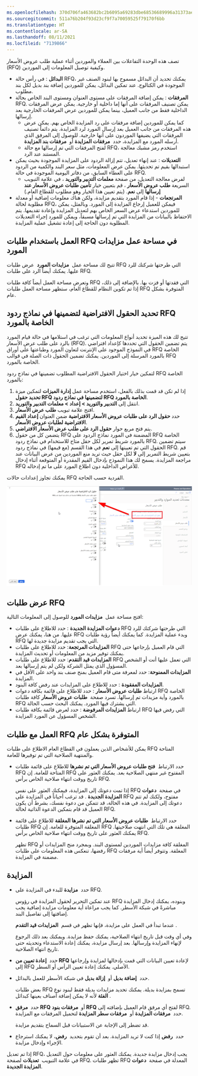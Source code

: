 ```yaml
---
ms.openlocfilehash: 370d706fa463682bc2b6095a69283dbe68536689996a31373aefa4089c43dd95
ms.sourcegitcommit: 511a76b204f93d23cf9f7a70059525f79170f6bb
ms.translationtype: HT
ms.contentlocale: ar-SA
ms.lasthandoff: 08/11/2021
ms.locfileid: "7139866"
---
```

تصف هذه الوحدة التفاعلات بين العملاء والموردين أثناء عملية طلب عروض الأسعار (RFQ) وكيفية توصيل المعلومات إلى الموردين.

-   **البدائل** : في رأس حالة RFQ، يمكنك تحديد أن البدائل مسموح بها لبنود الصنف غير الموجودة في الكتالوج. عند تمكين البدائل، يمكن للموردين إضافة بند بديل لكل بند مطلوب.
-   **المرفقات** : يمكن إضافة المرفقات على مستوى العنوان ومستوى البند الخاص بحالة RFQ. يمكن تصنيف المرفقات على أنها إما داخلية أو خارجية. يمكن عرض المرفقات الداخلية فقط من جانب العميل، بينما يمكن للموردين عرض المرفقات الخارجية بعد إرسالها.
    -   كما يمكن للموردين إضافة مرفقات على رد المزايدة الخاص بهم. يمكن عرض هذه المرفقات من جانب العميل بعد إرسال المورد لرد المزايدة. يتم دائماً تصنيف المرفقات التي يضيفها الموردون على أنها خارجية. للوصول إلى المرفق الذي أرسله المورد مع المزايدة، حدد  **مرفقات المزايدة** أو  **مرفقات بند المزايدة**.
    -   لفتح المرفقات التي تم إرسالها مع حالة RFQ، استخدم رمز مشبك معالجة المستند عند الرد.
-   **التعديلات** : عند إنهاء تعديل، تتم إزالة الردود على المزايدة الموجودة بحيث يمكن استبدالها بقيم تم تحديثها.
    يمكن عرض المعلومات، مثل سعر البند والكمية من الردود على العطاء السابق، من دفاتر اليومية الموجودة في حالة RFQ.
    -   لفرض معالجة التعديل، من صفحة **معلمات التدبير والتوريد** ، في علامة التبويب السريعة **طلب عروض الأسعار** ، قم بتعيين خيار **تأمين طلبات عروض الأسعار عند إرسالها** إلى **نعم**. (يتم تعيين هذا الخيار وهو مطلوب للقطاع العام.)
-   **المرتجعات** - إذا قام المورد بتقديم مزايدة، ولكن هناك معلومات إضافية أو معدلة مطلوبة لحالة RFQ، فيمكن للعميل إرجاع المزايدة إلى المورد. وبالمثل، يمكن للموردين استدعاء عرض السعر الخاص بهم لتعديل المزايدة وإعادة تقديمها. يتم الاحتفاظ بالبيانات من المزايدة التي تم إرسالها مسبقاً، ويمكن للمورد إجراء التعديلات المطلوبة دون الحاجة إلى إعادة تشغيل عملية المزايدة.

## <a name="working-with-rfqs-in-the-vendor-bidding-workspace"></a>العمل باستخدام طلبات RFQ في مساحة عمل مزايدات المورد

تتيح لك مساحة عمل  **مزايدات المورد**  عرض طلبات RFQ التي طرحتها شركتك للرد عليها. يمكنك أيضاً الرد على طلبات RFQ.

وتعرض مساحة العمل أيضاً كافة طلبات RFQ التي فقدتها أو فزت بها.
بالإضافة إلى ذلك، إذا تم تكوين النظام للقطاع العام، ستظهر مساحة العمل طلبات RFQ المتوفرة بشكل عام.

## <a name="select-default-fields-to-include-in-vendor-rfq-reply-forms"></a>تحديد الحقول الافتراضية لتضمينها في نماذج ردود RFQ الخاصة بالمورد

تتيح لك هذه الميزة تحديد أنواع المعلومات التي ترغب في استلامها في حالة قيام المورد بالرد على طلب عرض الأسعار (RFQ). يتم تضمين الحقول التي تحددها كإعداد افتراضي في النموذج الموجود على الإنترنت لتعاون المورد وطباعتها على أوراق RFQ الخاصة بالمورد المرسلة إلى الموردين. يمكنك تضمين الحقول ذات الصلة في قوالب RFQ الخاصة بالمورد. 

لتمكين خيار اختيار الحقول الافتراضية المطلوب تضمينها في نماذج ردود RFQ الخاصة بالمورد:

1.  إذا لم تكن قد قمت بذلك بالفعل، استخدم مساحة عمل **إدارة الميزات** لتمكين ميزة **تحديد حقول RFQ لتضمينها في نماذج ردود RFQ الخاصة بالمورد**.
2.  انتقل إلى **التدبير والتوريد > إعداد > معلمات التدبير والتوريد**.
3.  افتح علامة تبويب **طلب عرض الأسعار**.
4.  حدد **حقول الرد على طلبات عروض الأسعار الافتراضية** ضمن العنوان **إعداد القيم الافتراضية لطلبات عروض الأسعار**.
5.  يتم فتح مربع حوار **حقول الرد على طلب عرض الأسعار الافتراضي**.
6.  يتضمن كل من حقول RFQ المضمنة في المورد نماذج الردود على RFQ الخاصة بالمورد شريط تمرير لكل حقل متاح للاستخدام في نماذج ردود RFQ. سيتم تضمين الحقول التي تم تعيينها إلى **نعم** في هذا القسم (مع قيمها) في نماذج ردود RFQ. قم بتعيين شريط التمرير إلى **لا** لكل حقل حيث تريد منع الموردين من عرض البيانات عند مراجعة المزايدة. يسمح لك هذا النموذج بإدخال القيم المقدرة أو المتوقعة أثناء إدخال RFQ للأغراض الداخلية دون اطلاع المورد على ما تم إدخاله.

يمكنك تجاوز إعدادات حالات RFQ الفردية حسب الحاجة.


[![مقطع حقول الرد على طلبات عروض الأسعار الافتراضية التي يتم فتحها من الارتباط.](../media/default-rfq-reply-fields-ss.png)](../media/default-rfq-reply-fields-ss.png#lightbox)



## <a name="viewing-rfqs"></a>عرض طلبات RFQ

افتح مساحة عمل  **مزايدات المورد** للوصول إلى المعلومات التالية:

-   **دعوات المزايدة الجديدة** : حدد للاطلاع على طلبات RFQ التي طرحتها شركتك للرد عليها.‬ من هنا، يمكنك عرض RFQ وبدء عملية المزايدة. كما يمكنك أيضاً رؤية طلبات RFQ التي يجب تقديم مزايدة جديدة لها.
-   **المزايدات المرتجعة**: حدد للاطلاع على طلبات RFQ التي قام العميل بإرجاعها حتى يمكنك توفير مزيد من المعلومات أو تحديث المزايدة.
-   **المزايدات قيد التقدم**: حدد للاطلاع على طلبات RFQ التي تعمل عليها أنت أو الشخص المسؤول الذي يمثل الشركة ولكن لم يتم إرسالها بعد.
-   **المزايدات الممنوحة**: حدد لمعرفة متى قام العميل بمنح صنف بند واحد على الأقل في المزايدة.
-   **المزايدات المفقودة** : حدد للاطلاع على المزايدات عند رفض كافة البنود.
-   ارتباط **طلبات عروض الأسعار** : حدد للاطلاع على قائمة بكافة دعوات RFQ الخاصة بالمورد وأية مزيدات تم إرسالها.
    تسرد صفحة  **طلبات عروض الأسعار** كافة طلبات RFQ التي يشترك فيها المورد. يمكنك البحث حسب الحالة.
-   ارتباط **المزايدات المرفوضة** : حدد لعرض قائمة بكافة طلبات RFQ التي رفض فيها الشخص المسؤول عن المورد المزايدة.


## <a name="working-with-publicly-available-rfqs"></a>العمل مع طلبات RFQ المتوفرة بشكل عام 

يمكن للأشخاص الذين يعملون في القطاع العام الاطلاع على طلبات RFQ المتاحة والمنتهية الصلاحية التي تم توفيرها للعامة.

-   حدد الارتباط  **فتح طلبات عروض الأسعار التي تم نشرها** للاطلاع على قائمة طلبات RFQ المتاحة للعامة. إن RFQ المفتوح غير منتهي الصلاحية بعد. يمكنك العثور على تاريخ ووقت انتهاء صلاحية الخاص برأس RFQ.

    إذا تمت دعوتك إلى المزايدة، فيمكنك العثور على نفس RFQ في صفحة  **دعوات المزايدة الجديدة** . قد ترغب أحياناً في المزايدة على RFQ مفتوح، ولكنك لم تتم دعوتك إلى المزايدة. في هذه الحالة، قد تتمكن من دعوة نفسك، بشرط أن يكون العميل قد قام بتمكين الدعوة الذاتية لحالة RFQ.

-   حدد الارتباط  **طلبات عروض الأسعار التي تم نشرها المغلقة** للاطلاع على قائمة طلبات RFQ المغلقة المتوفرة للعامة. إن RFQ المغلقة هي تلك التي انتهت صلاحيتها. يمكنك العثور على تاريخ ووقت انتهاء صلاحية الخاص برأس RFQ.

    تظهر RFQ المغلقة كافة مزايدات الموردين لمستوى البند. وبمجرد منح المزايدات أو رفضها، تنعكس هذه المعلومات على طلبات RFQ المغلقة.
    وتتوفر أيضاً أية مرفقات مضمنة في المزايدة.

## <a name="bidding"></a>المزايدة

-   حدد  **مزايدة** للبدء في المزايدة على RFQ.

    عند تمكين التحرير لحقول المزايدة في رؤوس RFQ وبنوده، يمكنك إدخال المزايدة مباشرةً في شبكة الأسطر. كما يجب مراعاة أية معلومات مزايدة إضافية يجب إضافتها إلى تفاصيل البند.

    عندما تبدأ في العمل على مزايدة، فإنها تظهر في قسم  **المزايدات قيد التقدم** .

    وفي أي وقت قبل تاريخ انتهاء الصلاحية، يمكنك حفظ مزايدة. ويمكنك بعد ذلك الرجوع لإنهاء المزايدة وإرسالها. بعد إرسال مزايدة، يمكنك إعادة الاستدعاء وتحديثه حتى تاريخ انتهاء الصلاحية.

-   حدد  **إعادة تعيين من RFQ** لإعادة تعيين البيانات التي قمت بإدخالها لمزايدة وإرجاعها إلى RFQ الأصلي. يمكنك إعادة تعيين الرأس أو السطر.

-   حدد  **إضافة بديل** أو  **إزالة بديل** في شبكة الأسطر للعمل بالبدائل.

    بعض طلبات RFQ تسمح بمزايدة بديلة. يمكنك تحديد مزايدات بديلة فقط لبنود نوع  **الفئة** لأنه لا يمكن إضافة أصناف بعينها كبدائل.

-   حدد  **مرفق RFQ** أو  **مرفقات بنود RFQ** لفتح أي مرفق قام العميل بإضافته إلى RFQ. حدد  **مرفقات المزايدة** أو  **مرفقات سطر المزايدة** لتحميل المرفقات مع المزايدة.

    قد تضطر إلى الإجابة عن الاستبيانات قبل السماح بتقديم مزايدة.

-   حدد  **رفض** إذا كنت لا تريد المزايدة. بعد أن تقوم بتحديد  **رفض**، لا يمكنك استرجاع الإجراء وإدخال مزايدة.

إذا تم تعديل RFQ، يجب إدخال مزايدة جديدة. يمكنك العثور على معلومات حول التعديل في علامة التبويب  **تعديلات** لصفحة RFQ. تظهر طلبات RFQ المعدلة في صفحة  **دعوات المزايدة الجديدة**.
